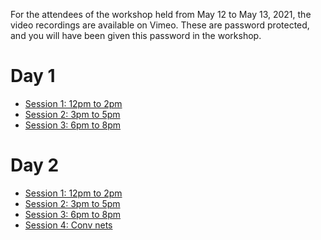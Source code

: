 For the attendees of the workshop held from May 12 to May 13, 2021, the video recordings are available on Vimeo.
These are password protected, and you will have been given this password in the workshop.

# Day 1

* [Session 1: 12pm to 2pm](https://vimeo.com/548409624)
* [Session 2: 3pm to 5pm](https://vimeo.com/548495820)
* [Session 3: 6pm to 8pm](https://vimeo.com/548572443)

# Day 2

* [Session 1: 12pm to 2pm](https://vimeo.com/548854726)
* [Session 2: 3pm to 5pm](https://vimeo.com/548927768)
* [Session 3: 6pm to 8pm](https://vimeo.com/549027138)
* [Session 4: Conv nets](https://vimeo.com/726543002)

